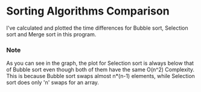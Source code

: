 
# Sorting Algorithms Comparison
I've calculated and plotted the time differences for Bubble sort, Selection sort 
and Merge sort in this program.

### Note
As you can see in the graph, the plot for Selection sort is always below that of 
Bubble sort even though both of them have the same O(n^2) Complexity.  
This is because Bubble sort swaps almost n\*(n-1) elements, while 
Selection sort does only 'n' swaps for an array.
